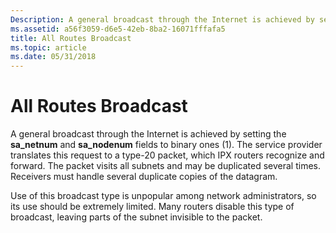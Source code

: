 ```yaml
---
Description: A general broadcast through the Internet is achieved by setting the sa\_netnum and sa\_nodenum fields to binary ones (1).
ms.assetid: a56f3059-d6e5-42eb-8ba2-16071fffafa5
title: All Routes Broadcast
ms.topic: article
ms.date: 05/31/2018
---
```


# All Routes Broadcast

A general broadcast through the Internet is achieved by setting the **sa\_netnum** and **sa\_nodenum** fields to binary ones (1). The service provider translates this request to a type-20 packet, which IPX routers recognize and forward. The packet visits all subnets and may be duplicated several times. Receivers must handle several duplicate copies of the datagram.

Use of this broadcast type is unpopular among network administrators, so its use should be extremely limited. Many routers disable this type of broadcast, leaving parts of the subnet invisible to the packet.

 

 



